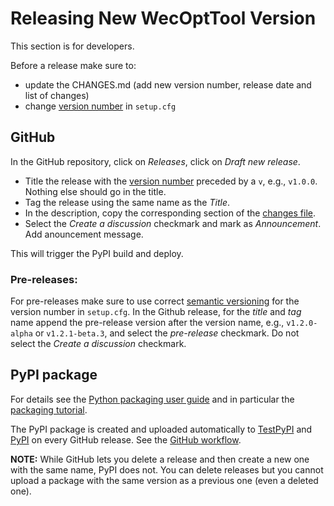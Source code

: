 # Releasing New WecOptTool Version
This section is for developers.

Before a release make sure to:

* update the CHANGES.md (add new version number, release date and list of changes)
* change [version number](https://semver.org/) in `setup.cfg`

## GitHub
In the GitHub repository, click on *Releases*, click on *Draft new release*.

* Title the release with the [version number](https://semver.org/) preceded by a `v`, e.g., `v1.0.0`. Nothing else should go in the title.
* Tag the release using the same name as the *Title*.
* In the description, copy the corresponding section of the [changes file](https://github.com/SNL-WaterPower/WecOptTool/blob/main/CHANGES.md).
* Select the *Create a discussion* checkmark and mark as *Announcement*. Add anouncement message.

This will trigger the PyPI build and deploy.

### Pre-releases:
For pre-releases make sure to use correct [semantic versioning](https://semver.org/) for the version number in `setup.cfg`.
In the Github release, for the *title* and *tag* name append the pre-release version after the version name, e.g., `v1.2.0-alpha` or `v1.2.1-beta.3`, and select the *pre-release* checkmark. Do not select the *Create a discussion* checkmark.

## PyPI package
For details see the [Python packaging user guide](https://packaging.python.org/en/latest/) and in particular the [packaging tutorial](https://packaging.python.org/en/latest/tutorials/packaging-projects/).

The PyPI package is created and uploaded automatically to [TestPyPI](https://test.pypi.org/) and [PyPI](https://pypi.org/) on every GitHub release.
See the [GitHub workflow](https://github.com/SNL-WaterPower/WecOptTool/blob/main/.github/workflows/publish-to-pypi.yml).

**NOTE:** While GitHub lets you delete a release and then create a new one with the same name, PyPI does not. You can delete releases but you cannot upload a package with the same version as a previous one (even a deleted one).

